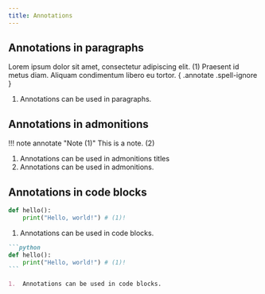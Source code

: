 ```yaml
---
title: Annotations
---
```


## Annotations in paragraphs
Lorem ipsum dolor sit amet, consectetur adipiscing elit. (1)
Praesent id metus diam. Aliquam condimentum libero eu tortor.
{ .annotate .spell-ignore }

1.  Annotations can be used in paragraphs.

## Annotations in admonitions
!!! note annotate "Note (1)"
    This is a note. (2)

1.  Annotations can be used in admonitions titles
2.  Annotations can be used in admonitions.

## Annotations in code blocks
```python
def hello():
    print("Hello, world!") # (1)!
```

1.  Annotations can be used in code blocks.

````md
```python
def hello():
    print("Hello, world!") # (1)!
```

1.  Annotations can be used in code blocks.
````
